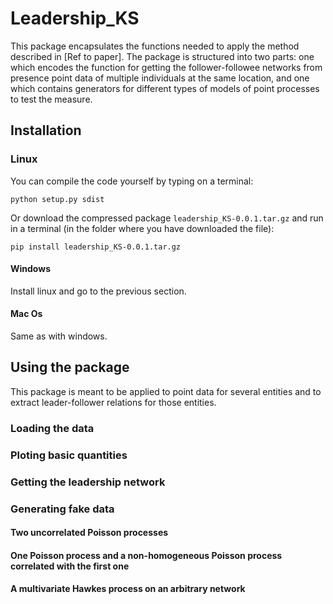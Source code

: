 # Leadership_KS

This package encapsulates the functions needed to apply the method described in [Ref to paper]. The package is structured into two parts: one which encodes the function for getting the follower-followee networks from presence point data of multiple individuals at the same location, and one which contains generators for different types of models of point processes to test the measure.

## Installation

### Linux

You can compile the code yourself by typing on a terminal:

`python setup.py sdist`

Or download the compressed package `leadership_KS-0.0.1.tar.gz` and run in a terminal (in the folder where you have downloaded the file):

`pip install leadership_KS-0.0.1.tar.gz`

#### Windows

Install linux and go to the previous section.

#### Mac Os

Same as with windows.

## Using the package

This package is meant to be applied to point data for several entities and to extract leader-follower relations for those entities.

### Loading the data


### Ploting basic quantities


### Getting the leadership network


### Generating fake data


#### Two uncorrelated Poisson processes


#### One Poisson process and a non-homogeneous Poisson process correlated with the first one


#### A multivariate Hawkes process on an arbitrary network



